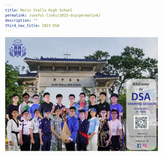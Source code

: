 ```yaml
---
title: Maris Stella High School
permalink: /useful-links/2023-dsa/permalink/
description: ""
third_nav_title: 2023 DSA
---
```

![](/images/marisstellahigh.jpg)